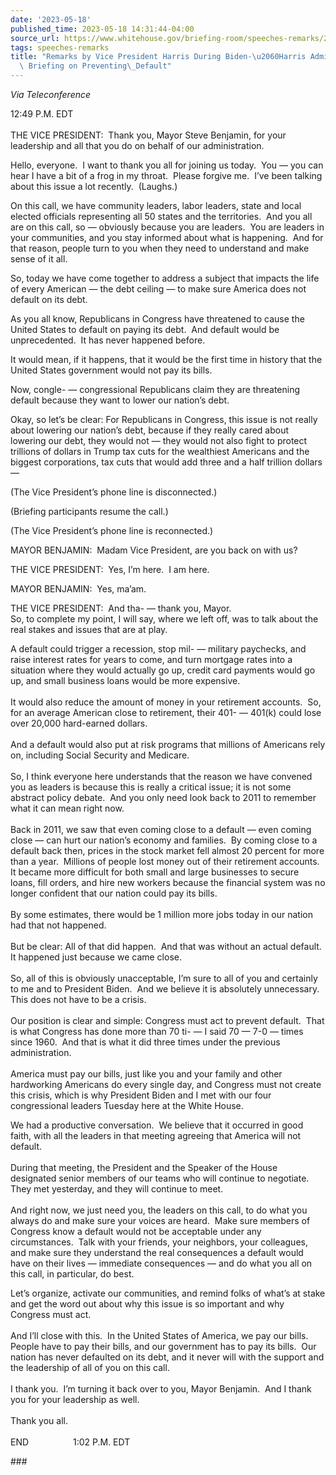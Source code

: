 ```yaml
---
date: '2023-05-18'
published_time: 2023-05-18 14:31:44-04:00
source_url: https://www.whitehouse.gov/briefing-room/speeches-remarks/2023/05/18/remarks-by-vice-president-harris-during-biden-harris-administration-briefing-on-preventing-default/
tags: speeches-remarks
title: "Remarks by Vice President Harris During Biden-\u2060Harris Administration\
  \ Briefing on Preventing\_Default"
---
```

 
*Via Teleconference*

  

12:49 P.M. EDT  
   
THE VICE PRESIDENT:  Thank you, Mayor Steve Benjamin, for your
leadership and all that you do on behalf of our administration.  
  
Hello, everyone.  I want to thank you all for joining us today.  You —
you can hear I have a bit of a frog in my throat.  Please forgive me. 
I’ve been talking about this issue a lot recently.  (Laughs.)  
  
On this call, we have community leaders, labor leaders, state and local
elected officials representing all 50 states and the territories.  And
you all are on this call, so — obviously because you are leaders.  You
are leaders in your communities, and you stay informed about what is
happening.  And for that reason, people turn to you when they need to
understand and make sense of it all.  
  
So, today we have come together to address a subject that impacts the
life of every American — the debt ceiling — to make sure America does
not default on its debt.  
  
As you all know, Republicans in Congress have threatened to cause the
United States to default on paying its debt.  And default would be
unprecedented.  It has never happened before.   
  
It would mean, if it happens, that it would be the first time in history
that the United States government would not pay its bills.  
  
Now, congle- — congressional Republicans claim they are threatening
default because they want to lower our nation’s debt.  
  
Okay, so let’s be clear: For Republicans in Congress, this issue is not
really about lowering our nation’s debt, because if they really cared
about lowering our debt, they would not — they would not also fight to
protect trillions of dollars in Trump tax cuts for the wealthiest
Americans and the biggest corporations, tax cuts that would add three
and a half trillion dollars —  
  
(The Vice President’s phone line is disconnected.)  
  
(Briefing participants resume the call.)  
  
(The Vice President’s phone line is reconnected.)  
  
MAYOR BENJAMIN:  Madam Vice President, are you back on with us?  
  
THE VICE PRESIDENT:  Yes, I’m here.  I am here.  
  
MAYOR BENJAMIN:  Yes, ma’am.  
  
THE VICE PRESIDENT:  And tha- — thank you, Mayor.  
So, to complete my point, I will say, where we left off, was to talk
about the real stakes and issues that are at play.   
  
A default could trigger a recession, stop mil- — military paychecks, and
raise interest rates for years to come, and turn mortgage rates into a
situation where they would actually go up, credit card payments would go
up, and small business loans would be more expensive.  
   
It would also reduce the amount of money in your retirement accounts. 
So, for an average American close to retirement, their 401- — 401(k)
could lose over 20,000 hard-earned dollars.  
   
And a default would also put at risk programs that millions of Americans
rely on, including Social Security and Medicare.  
   
So, I think everyone here understands that the reason we have convened
you as leaders is because this is really a critical issue; it is not
some abstract policy debate.  And you only need look back to 2011 to
remember what it can mean right now.  
   
Back in 2011, we saw that even coming close to a default — even coming
close — can hurt our nation’s economy and families.  By coming close to
a default back then, prices in the stock market fell almost 20 percent
for more than a year.  Millions of people lost money out of their
retirement accounts.  It became more difficult for both small and large
businesses to secure loans, fill orders, and hire new workers because
the financial system was no longer confident that our nation could pay
its bills.  
   
By some estimates, there would be 1 million more jobs today in our
nation had that not happened.   
   
But be clear: All of that did happen.  And that was without an actual
default.  It happened just because we came close.  
   
So, all of this is obviously unacceptable, I’m sure to all of you and
certainly to me and to President Biden.  And we believe it is absolutely
unnecessary.  This does not have to be a crisis.  
   
Our position is clear and simple: Congress must act to prevent default. 
That is what Congress has done more than 70 ti- — I said 70 — 7-0 —
times since 1960.  And that is what it did three times under the
previous administration.  
   
America must pay our bills, just like you and your family and other
hardworking Americans do every single day, and Congress must not create
this crisis, which is why President Biden and I met with our four
congressional leaders Tuesday here at the White House.   
  
We had a productive conversation.  We believe that it occurred in good
faith, with all the leaders in that meeting agreeing that America will
not default.  
   
During that meeting, the President and the Speaker of the House
designated senior members of our teams who will continue to negotiate. 
They met yesterday, and they will continue to meet.   
   
And right now, we just need you, the leaders on this call, to do what
you always do and make sure your voices are heard.  Make sure members of
Congress know a default would not be acceptable under any
circumstances.  Talk with your friends, your neighbors, your colleagues,
and make sure they understand the real consequences a default would have
on their lives — immediate consequences — and do what you all on this
call, in particular, do best.  
  
Let’s organize, activate our communities, and remind folks of what’s at
stake and get the word out about why this issue is so important and why
Congress must act.   
   
And I’ll close with this.  In the United States of America, we pay our
bills.  People have to pay their bills, and our government has to pay
its bills.  Our nation has never defaulted on its debt, and it never
will with the support and the leadership of all of you on this call.  
   
I thank you.  I’m turning it back over to you, Mayor Benjamin.  And I
thank you for your leadership as well.  
   
Thank you all.  
   
END                  1:02 P.M. EDT

\###

  
